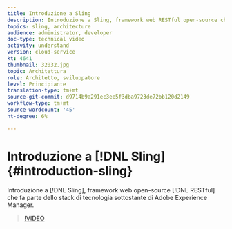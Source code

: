 ```yaml
---
title: Introduzione a Sling
description: Introduzione a Sling, framework web RESTful open-source che fa parte dello stack di tecnologia sottostante di Adobe Experience Manager.
topics: sling, architecture
audience: administrator, developer
doc-type: technical video
activity: understand
version: cloud-service
kt: 4641
thumbnail: 32032.jpg
topic: Architettura
role: Architetto, sviluppatore
level: Principiante
translation-type: tm+mt
source-git-commit: d9714b9a291ec3ee5f3dba9723de72bb120d2149
workflow-type: tm+mt
source-wordcount: '45'
ht-degree: 6%

---
```



# Introduzione a [!DNL Sling] {#introduction-sling}

Introduzione a [!DNL Sling], framework web open-source [!DNL RESTful] che fa parte dello stack di tecnologia sottostante di Adobe Experience Manager.

>[!VIDEO](https://video.tv.adobe.com/v/32032/?quality=12&learn=on)